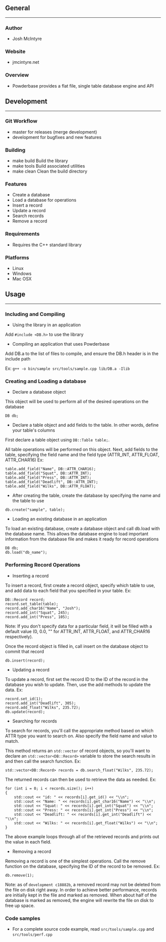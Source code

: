 ## General
____________

### Author
* Josh McIntyre

### Website
* jmcintyre.net

### Overview
* Powderbase provides a flat file, single table database engine and API

## Development
________________

### Git Workflow
* master for releases (merge development)
* development for bugfixes and new features

### Building
* make build
Build the library
* make tools
Build associated utilities
* make clean
Clean the build directory

### Features
* Create a database
* Load a database for operations
* Insert a record
* Update a record
* Search records
* Remove a record

### Requirements
* Requires the C++ standard library

### Platforms
* Linux
* Windows
* Mac OSX

## Usage
____________

### Including and Compiling
* Using the library in an application

Add `#include <DB.h>` to use the library

* Compiling an application that uses Powderbase

Add DB.a to the list of files to compile, and ensure the DB.h header is in the include path

Ex: `g++ -o bin/sample src/tools/sample.cpp lib/DB.a -Ilib`

### Creating and Loading a database
* Declare a database object

This object will be used to perform all of the desired operations on the database

`DB db;`

* Declare a table object and add fields to the table. In other words, define your table's columns

First declare a table object using `DB::Table table;`.

All table operations will be performed on this object.
Next, add fields to the table, specifying the field name and the field type (ATTR\_INT, ATTR\_FLOAT, ATTR\_CHAR16)
Ex: 

    table.add_field("Name", DB::ATTR_CHAR16);
    table.add_field("Squat", DB::ATTR_INT);
    table.add_field("Press", DB::ATTR_INT);
    table.add_field("Deadlift", DB::ATTR_INT);
    table.add_field("Wilks", DB::ATTR_FLOAT);

* After creating the table, create the database by specifying the name and the table to use

`db.create("sample", table);`

* Loading an existing database in an application

To load an existing database, create a database object and call db.load with the database name.
This allows the database engine to load important information from the database file and makes it ready for record operations

    DB db;
    db.load("db_name");

### Performing Record Operations
* Inserting a record

To insert a record, first create a record object, specify which table to use, and add data to each field that you specified in your table.
Ex:

    DB::Record record;
    record.set_table(table);
    record.add_char16("Name", "Josh");
    record.add_int("Squat", 245);
    record.add_int("Press", 105);

Note: If you don't specify data for a particular field, it will be filled with a default value (0, 0.0, "" for ATTR\_INT, ATTR\_FLOAT, and ATTR\_CHAR16 respectively).

Once the record object is filled in, call insert on the database object to commit that record

`db.insert(record);`

* Updating a record

To update a record, first set the record ID to the ID of the record in the database you wish to update. Then, use the add methods to update the data. Ex:

    record.set_id(1);
    record.add_int("Deadlift", 305);
    record.add_float("Wilks", 235.72);
    db.update(record);

* Searching for records

To search for records, you'll call the appropriate method based on which ATTR type you want to search on. Also specify the field name and value to match.

This method returns an `std::vector` of record objects, so you'll want to declare an `std::vector<DB::Record>` variable to store the search results in and then call the search function. Ex:

`std::vector<DB::Record> records = db.search_float("Wilks", 235.72);`

The returned records can then be used to retrieve the data as needed. Ex:

    for (int i = 0; i < records.size(); i++)
    {
        std::cout << "id: " << records[i].get_id() << "\\n";
        std::cout << "Name: " << records[i].get_char16("Name") << "\\n";
        std::cout << "Squat: " << records[i].get_int("Squat") << "\\n";
        std::cout << "Press: " << records[i].get_int("Press") << "\\n";
        std::cout << "Deadlift: " << records[i].get_int("Deadlift") << "\\n";
        std::cout << "Wilks: " << records[i].get_float("Wilks") << "\\n";
    }

The above example loops through all of the retrieved records and prints out the value in each field.

* Removing a record

Removing a record is one of the simplest operations. Call the remove function on the database, specifying the ID of the record to be removed. Ex:

`db.remove(1);`

Note: as of `development c18882b`, a removed record may not be deleted from the file on disk right away. In order to achieve better performance, records are initially kept in the file and marked as removed. When about half of the database is marked as removed, the engine will rewrite the file on disk to free up space.

### Code samples
* For a complete source code example, read `src/tools/sample.cpp` and `src/tools/perf.cpp`
